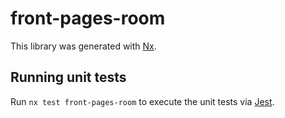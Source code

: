 # front-pages-room

This library was generated with [Nx](https://nx.dev).

## Running unit tests

Run `nx test front-pages-room` to execute the unit tests via [Jest](https://jestjs.io).
